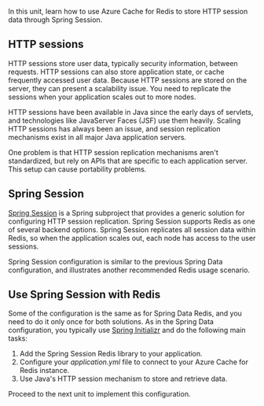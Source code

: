 In this unit, learn how to use Azure Cache for Redis to store HTTP session data through Spring Session.

## HTTP sessions

HTTP sessions store user data, typically security information, between requests. HTTP sessions can also store application state, or cache frequently accessed user data. Because HTTP sessions are stored on the server, they can present a scalability issue. You need to replicate the sessions when your application scales out to more nodes.

HTTP sessions have been available in Java since the early days of servlets, and technologies like JavaServer Faces (JSF) use them heavily. Scaling HTTP sessions has always been an issue, and session replication mechanisms exist in all major Java application servers.

One problem is that HTTP session replication mechanisms aren't standardized, but rely on APIs that are specific to each application server. This setup can cause portability problems.

## Spring Session

[Spring Session](https://spring.io/projects/spring-session) is a Spring subproject that provides a generic solution for configuring HTTP session replication. Spring Session supports Redis as one of several backend options. Spring Session replicates all session data within Redis, so when the application scales out, each node has access to the user sessions.

Spring Session configuration is similar to the previous Spring Data configuration, and illustrates another recommended Redis usage scenario.

## Use Spring Session with Redis

Some of the configuration is the same as for Spring Data Redis, and you need to do it only once for both solutions. As in the Spring Data configuration, you typically use [Spring Initializr](https://start.spring.io/) and do the following main tasks:

1. Add the Spring Session Redis library to your application.
1. Configure your *application.yml* file to connect to your Azure Cache for Redis instance.
1. Use Java's HTTP session mechanism to store and retrieve data.

Proceed to the next unit to implement this configuration.
